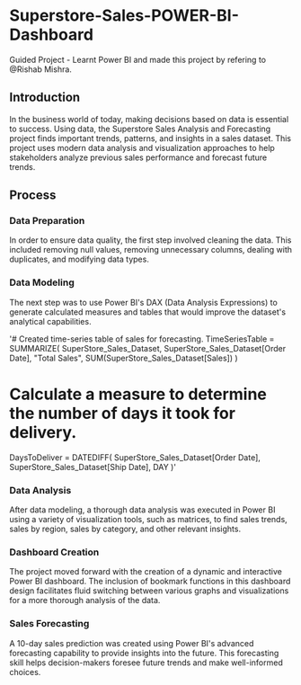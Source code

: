 # Superstore-Sales-POWER-BI-Dashboard
Guided Project -  Learnt Power BI and made this project by refering to @Rishab Mishra.

## Introduction 
In the business world of today, making decisions based on data is essential to success. Using data, the Superstore Sales Analysis and Forecasting project finds important trends, patterns, and insights in a sales dataset. This project uses modern data analysis and visualization approaches to help stakeholders analyze previous sales performance and forecast future trends.

## Process

### Data Preparation
In order to ensure data quality, the first step involved cleaning the data. This included removing null values, removing unnecessary columns, dealing with duplicates, and modifying data types.
### Data Modeling
The next step was to use Power BI's DAX (Data Analysis Expressions) to generate calculated measures and tables that would improve the dataset's analytical capabilities.

  '# Created time-series table of sales for forecasting.
  TimeSeriesTable = 
  SUMMARIZE(
    SuperStore_Sales_Dataset,
    SuperStore_Sales_Dataset[Order Date],
    "Total Sales", SUM(SuperStore_Sales_Dataset[Sales])
  )  
  
  # Calculate a measure to determine the number of days it took for delivery.
  DaysToDeliver = 
  DATEDIFF(
    SuperStore_Sales_Dataset[Order Date],
    SuperStore_Sales_Dataset[Ship Date],
    DAY
  )'

### Data Analysis
After data modeling, a thorough data analysis was executed in Power BI using a variety of visualization tools, such as matrices, to find sales trends, sales by region, sales by category, and other relevant insights.

### Dashboard Creation
The project moved forward with the creation of a dynamic and interactive Power BI dashboard. The inclusion of bookmark functions in this dashboard design facilitates fluid switching between various graphs and visualizations for a more thorough analysis of the data.

### Sales Forecasting
A 10-day sales prediction was created using Power BI's advanced forecasting capability to provide insights into the future. This forecasting skill helps decision-makers foresee future trends and make well-informed choices.


